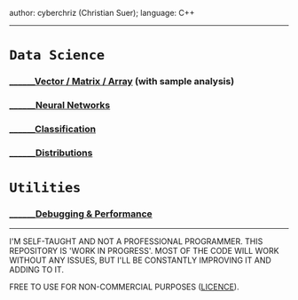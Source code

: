 author: cyberchriz (Christian Suer);
language: C++
___
# `Data Science`
### [______Vector / Matrix / Array](DataScience/general/docs/array.md) (with sample analysis)
### [______Neural Networks](DataScience/neuralnet/docs/neuralnet.md)
### [______Classification](DataScience/classification/docs/classification.md)
### [______Distributions](DataScience/distributions/docs/distributions.md)
# `Utilities`
### [______Debugging & Performance](utilities/docs/performance.md)
___
I'M SELF-TAUGHT AND NOT A PROFESSIONAL PROGRAMMER. THIS REPOSITORY IS 'WORK IN PROGRESS'.
MOST OF THE CODE WILL WORK WITHOUT ANY ISSUES, BUT I'LL BE CONSTANTLY IMPROVING IT AND ADDING TO IT.

FREE TO USE FOR NON-COMMERCIAL PURPOSES ([LICENCE](LICENSE)).